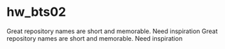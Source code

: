 # hw_bts02
Great repository names are short and memorable. Need inspiration
Great repository names are short and memorable. Need inspiration
